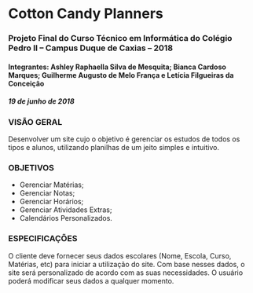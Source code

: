 # Cotton Candy Planners

### Projeto Final do Curso Técnico em Informática do Colégio Pedro II – Campus Duque de Caxias – 2018

#### Integrantes: Ashley Raphaella Silva de Mesquita; Bianca Cardoso Marques; Guilherme Augusto de Melo França e Letícia Filgueiras da Conceição

##### 19 de junho de 2018
### VISÃO GERAL
Desenvolver um site cujo o objetivo é gerenciar os estudos de todos os tipos e alunos, utilizando planilhas de um jeito simples e intuitivo.
### OBJETIVOS   
* Gerenciar Matérias;
* Gerenciar Notas;
* Gerenciar Horários;
* Gerenciar Atividades Extras;
* Calendários Personalizados.
### ESPECIFICAÇÕES
O cliente deve fornecer seus dados escolares (Nome, Escola, Curso, Matérias, etc)  para iniciar a utilização do site.
Com base nesses dados, o site será personalizado de acordo com as suas necessidades.
O usuário poderá modificar seus dados a qualquer momento.
